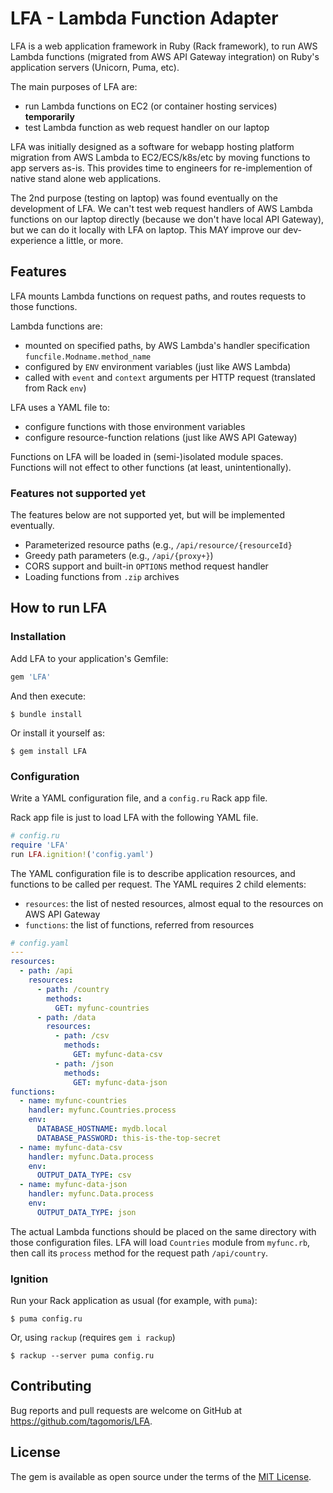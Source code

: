 # LFA - Lambda Function Adapter

LFA is a web application framework in Ruby (Rack framework), to run AWS Lambda functions (migrated from AWS API Gateway integration) on Ruby's application servers (Unicorn, Puma, etc).

The main purposes of LFA are:

* run Lambda functions on EC2 (or container hosting services) **temporarily**
* test Lambda function as web request handler on our laptop

LFA was initially designed as a software for webapp hosting platform migration from AWS Lambda to EC2/ECS/k8s/etc by moving functions to app servers as-is. This provides time to engineers for re-implemention of native stand alone web applications.

The 2nd purpose (testing on laptop) was found eventually on the development of LFA. We can't test web request handlers of AWS Lambda functions on our laptop directly (because we don't have local API Gateway), but we can do it locally with LFA on laptop. This MAY improve our dev-experience a little, or more.

## Features

LFA mounts Lambda functions on request paths, and routes requests to those functions.

Lambda functions are:

* mounted on specified paths, by AWS Lambda's handler specification `funcfile.Modname.method_name`
* configured by `ENV` environment variables (just like AWS Lambda)
* called with `event` and `context` arguments per HTTP request (translated from Rack `env`)

LFA uses a YAML file to:

* configure functions with those environment variables
* configure resource-function relations (just like AWS API Gateway)

Functions on LFA will be loaded in (semi-)isolated module spaces. Functions will not effect to other functions (at least, unintentionally).

### Features not supported yet

The features below are not supported yet, but will be implemented eventually.

* Parameterized resource paths (e.g., `/api/resource/{resourceId}`
* Greedy path parameters (e.g., `/api/{proxy+}`)
* CORS support and built-in `OPTIONS` method request handler
* Loading functions from `.zip` archives

## How to run LFA

### Installation

Add LFA to your application's Gemfile:

```ruby
gem 'LFA'
```

And then execute:

    $ bundle install

Or install it yourself as:

    $ gem install LFA

### Configuration

Write a YAML configuration file, and a `config.ru` Rack app file.

Rack app file is just to load LFA with the following YAML file.

```ruby
# config.ru
require 'LFA'
run LFA.ignition!('config.yaml')
```

The YAML configuration file is to describe application resources, and functions to be called per request. The YAML requires 2 child elements:

* `resources`: the list of nested resources, almost equal to the resources on AWS API Gateway
* `functions`: the list of functions, referred from resources

```yaml
# config.yaml
---
resources:
  - path: /api
    resources:
      - path: /country
        methods:
          GET: myfunc-countries
      - path: /data
        resources:
          - path: /csv
            methods:
              GET: myfunc-data-csv
          - path: /json
            methods:
              GET: myfunc-data-json
functions:
  - name: myfunc-countries
    handler: myfunc.Countries.process
    env:
      DATABASE_HOSTNAME: mydb.local
      DATABASE_PASSWORD: this-is-the-top-secret
  - name: myfunc-data-csv
    handler: myfunc.Data.process
    env:
      OUTPUT_DATA_TYPE: csv
  - name: myfunc-data-json
    handler: myfunc.Data.process
    env:
      OUTPUT_DATA_TYPE: json
```

The actual Lambda functions should be placed on the same directory with those configuration files.
LFA will load `Countries` module from `myfunc.rb`, then call its `process` method for the request path `/api/country`.

### Ignition

Run your Rack application as usual (for example, with `puma`):

    $ puma config.ru

Or, using `rackup` (requires `gem i rackup`)

    $ rackup --server puma config.ru

## Contributing

Bug reports and pull requests are welcome on GitHub at https://github.com/tagomoris/LFA.

## License

The gem is available as open source under the terms of the [MIT License](https://opensource.org/licenses/MIT).
